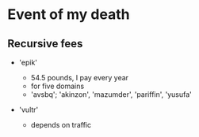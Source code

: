 # Event of my death

## Recursive fees

- 'epik' 
	- 54.5 pounds, I pay every year
	- for five domains
	- 'avsbq'; 'akinzon', 'mazumder', 'pariffin', 'yusufa'

- 'vultr'
	- depends on traffic
